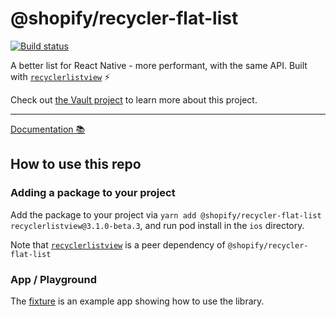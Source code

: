 # @shopify/recycler-flat-list

[![Build status](https://badge.buildkite.com/33f17b0b03601f35f90c0a9534410876f8920559821bf4dafe.svg)](https://buildkite.com/shopify/recycler-flat-list)

A better list for React Native - more performant, with the same API. Built with [`recyclerlistview`](https://github.com/Flipkart/recyclerlistview) ⚡️

Check out [the Vault project](https://vault.shopify.io/projects/22845) to learn more about this project.

---

[Documentation 📚](https://react-native-performance.docs.shopify.io/)

## How to use this repo

### Adding a package to your project

Add the package to your project via `yarn add @shopify/recycler-flat-list recyclerlistview@3.1.0-beta.3`, and run pod install in the `ios` directory.

Note that [`recyclerlistview`](https://github.com/Flipkart/recyclerlistview) is a peer dependency of `@shopify/recycler-flat-list`

### App / Playground

The [fixture](https://github.com/Shopify/recycler-flat-list/tree/main/fixture) is an example app showing how to use the library.
